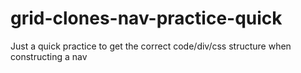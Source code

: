 # grid-clones-nav-practice-quick
Just a quick practice to get the correct code/div/css structure when constructing a nav
